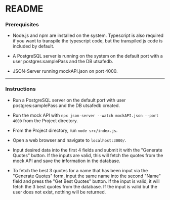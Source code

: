 # README

### Prerequisites

* Node.js and npm are installed on the system. Typescript is also required if you want to transpile the typescript code, but the transpiled js code is included by default.

* A PostgreSQL server is running on the system on the default port with a user postgres:samplePass and the DB utsafedb.

* JSON-Server running mockAPI.json on port 4000.

---

### Instructions

* Run a PostgreSQL server on the default port with user postgres:samplePass and the DB utsafedb created.

* Run the mock API with `npx json-server --watch mockAPI.json --port 4000` from the Project directory.

* From the Project directory, run `node src/index.js`.

* Open a web browser and navigate to `localhost:3000/`.

* Input desired data into the first 4 fields and submit it with the "Generate Quotes" button. If the inputs are valid, this will fetch the quotes from the mock API and save the information in the database.

* To fetch the best 3 quotes for a name that has been input via the "Generate Quotes" form, input the same name into the second "Name" field and press the "Get Best Quotes" button. If the input is valid, it will fetch the 3 best quotes from the database. If the input is valid but the user does not exist, nothing will be returned.